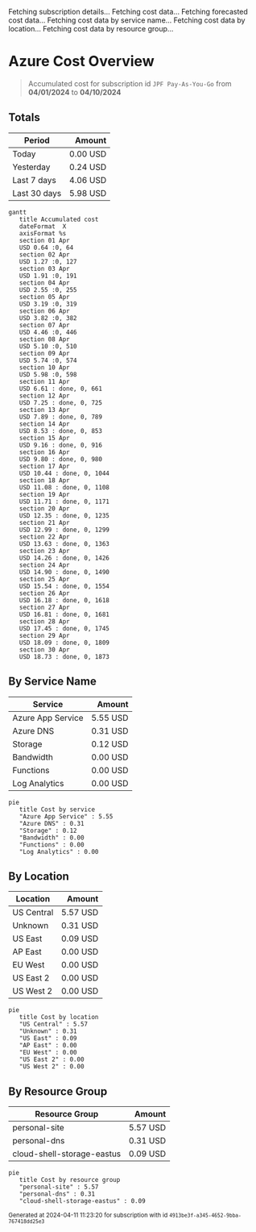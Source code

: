 Fetching subscription details...
Fetching cost data...
Fetching forecasted cost data...
Fetching cost data by service name...
Fetching cost data by location...
Fetching cost data by resource group...
# Azure Cost Overview

> Accumulated cost for subscription id `JPF Pay-As-You-Go` from **04/01/2024** to **04/10/2024**

## Totals

|Period|Amount|
|---|---:|
|Today|0.00 USD|
|Yesterday|0.24 USD|
|Last 7 days|4.06 USD|
|Last 30 days|5.98 USD|

```mermaid
gantt
   title Accumulated cost
   dateFormat  X
   axisFormat %s
   section 01 Apr
   USD 0.64 :0, 64
   section 02 Apr
   USD 1.27 :0, 127
   section 03 Apr
   USD 1.91 :0, 191
   section 04 Apr
   USD 2.55 :0, 255
   section 05 Apr
   USD 3.19 :0, 319
   section 06 Apr
   USD 3.82 :0, 382
   section 07 Apr
   USD 4.46 :0, 446
   section 08 Apr
   USD 5.10 :0, 510
   section 09 Apr
   USD 5.74 :0, 574
   section 10 Apr
   USD 5.98 :0, 598
   section 11 Apr
   USD 6.61 : done, 0, 661
   section 12 Apr
   USD 7.25 : done, 0, 725
   section 13 Apr
   USD 7.89 : done, 0, 789
   section 14 Apr
   USD 8.53 : done, 0, 853
   section 15 Apr
   USD 9.16 : done, 0, 916
   section 16 Apr
   USD 9.80 : done, 0, 980
   section 17 Apr
   USD 10.44 : done, 0, 1044
   section 18 Apr
   USD 11.08 : done, 0, 1108
   section 19 Apr
   USD 11.71 : done, 0, 1171
   section 20 Apr
   USD 12.35 : done, 0, 1235
   section 21 Apr
   USD 12.99 : done, 0, 1299
   section 22 Apr
   USD 13.63 : done, 0, 1363
   section 23 Apr
   USD 14.26 : done, 0, 1426
   section 24 Apr
   USD 14.90 : done, 0, 1490
   section 25 Apr
   USD 15.54 : done, 0, 1554
   section 26 Apr
   USD 16.18 : done, 0, 1618
   section 27 Apr
   USD 16.81 : done, 0, 1681
   section 28 Apr
   USD 17.45 : done, 0, 1745
   section 29 Apr
   USD 18.09 : done, 0, 1809
   section 30 Apr
   USD 18.73 : done, 0, 1873
```

## By Service Name

|Service|Amount|
|---|---:|
|Azure App Service|5.55 USD|
|Azure DNS|0.31 USD|
|Storage|0.12 USD|
|Bandwidth|0.00 USD|
|Functions|0.00 USD|
|Log Analytics|0.00 USD|

```mermaid
pie
   title Cost by service
   "Azure App Service" : 5.55
   "Azure DNS" : 0.31
   "Storage" : 0.12
   "Bandwidth" : 0.00
   "Functions" : 0.00
   "Log Analytics" : 0.00
```

## By Location

|Location|Amount|
|---|---:|
|US Central|5.57 USD|
|Unknown|0.31 USD|
|US East|0.09 USD|
|AP East|0.00 USD|
|EU West|0.00 USD|
|US East 2|0.00 USD|
|US West 2|0.00 USD|

```mermaid
pie
   title Cost by location
   "US Central" : 5.57
   "Unknown" : 0.31
   "US East" : 0.09
   "AP East" : 0.00
   "EU West" : 0.00
   "US East 2" : 0.00
   "US West 2" : 0.00
```

## By Resource Group

|Resource Group|Amount|
|---|---:|
|personal-site|5.57 USD|
|personal-dns|0.31 USD|
|cloud-shell-storage-eastus|0.09 USD|

```mermaid
pie
   title Cost by resource group
   "personal-site" : 5.57
   "personal-dns" : 0.31
   "cloud-shell-storage-eastus" : 0.09
```

<sup>Generated at 2024-04-11 11:23:20 for subscription with id `4913be3f-a345-4652-9bba-767418dd25e3`</sup>
